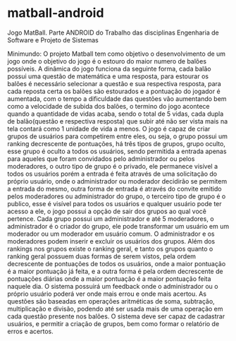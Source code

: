 # matball-android
Jogo MatBall. Parte ANDROID do Trabalho das disciplinas Engenharia de Software e Projeto de Sistemas
<p>Minimundo: O projeto Matball tem como objetivo o desenvolvimento de um jogo onde o objetivo do jogo é o estouro do maior numero de balões possíveis.
A dinâmica do jogo funciona da seguinte forma, cada balão possui uma questão de matemática e uma resposta, para estourar os balões é necessário selecionar a questão e sua respectiva resposta, para cada reposta certa os balões são estourados e a pontuação do jogador é aumentada, com o tempo a dificuldade das questões vão aumentando bem como a velocidade de subida dos balões, o termino do jogo acontece quando a quantidade de vidas acaba, sendo o total de 5 vidas, cada dupla de balão(questão e respectiva resposta) que subir até não ser vista mais na tela contará como 1 unidade de vida a menos.
O jogo é capaz de criar grupos de usuários para competirem entre eles, ou seja, o grupo possui um ranking decrescente de pontuações, há três tipos de grupos, grupo oculto, esse grupo é oculto a todos os usuários, sendo permitida a entrada apenas para aqueles que foram convidados pelo administrador ou pelos moderadores, o outro tipo de grupo é o privado, ele permanece visível a todos os usuários porém a entrada é feita através de uma solicitação do próprio usuário, onde o administrador ou moderador decidirão se permitem a entrada do mesmo, outra forma de entrada é através do convite emitido pelos moderadores ou administrador do grupo, o terceiro tipo de grupo é o publico, esse é visível para todos os usuários e qualquer usuário pode ter acesso a ele, o jogo possui a opção de sair dos grupos ao qual você pertence.
Cada grupo possui um administrador e até 5 moderadores, o administrador é o criador do grupo, ele pode transformar um usuário em um moderador ou um moderador em usuário comum. O administrador e os moderadores podem inserir e excluir os usuários dos grupos.
Além dos rankings nos grupos existe o ranking geral, e tanto os grupos quanto o ranking geral possuem duas formas de serem vistos, pela ordem decrescente de pontuações de todos os usuários, onde a maior pontuação é a maior pontuação já feita, e a outra forma é pela ordem decrescente de pontuações diárias onde a maior pontuação é a maior pontuação feita naquele dia.
O sistema possuirá um feedback onde o administrador ou o próprio usuário poderá ver onde mais errou e onde mais acertou.
As questões são baseadas em operações aritméticas de soma, subtração, multiplicação e divisão, podendo até ser usada mais de uma operação em cada questão presente nos balões.
O sistema deve ser capaz de cadastrar usuários, e permitir a criação de grupos, bem como formar o relatório de erros e acertos.<p>
